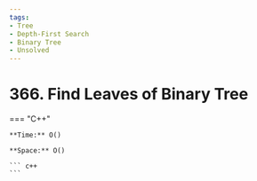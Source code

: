 ```yaml
---
tags:
- Tree
- Depth-First Search
- Binary Tree
- Unsolved
---
```



# 366. Find Leaves of Binary Tree

=== "C++"

    **Time:** O()

    **Space:** O()

    ``` c++
    ```